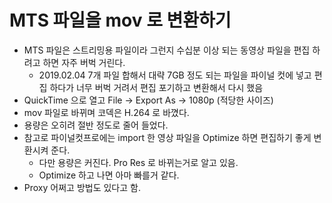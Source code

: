# MTS 파일을 mov 로 변환하기
* MTS 파일은 스트리밍용 파일이라 그런지 수십분 이상 되는 동영상 파일을 편집 하려고 하면 자주 버벅 거린다.
  * 2019.02.04 7개 파일 합해서 대략 7GB 정도 되는 파일을 파이널 컷에 넣고 편집 하다가 너무 버벅 거려서 편집 포기하고 변환해서 다시 했음
* QuickTime 으로 열고 File -> Export As -> 1080p (적당한 사이즈)
* mov 파일로 바뀌며 코덱은 H.264 로 바꼈다.
* 용량은 오히려 절반 정도로 줄어 들었다.
* 참고로 파이널컷프로에는 import 한 영상 파일을 Optimize 하면 편집하기 좋게 변환시켜 준다.
  * 다만 용량은 커진다. Pro Res 로 바뀌는거로 알고 있음.
  * Optimize 하고 나면 아마 빠를거 같다.
* Proxy 어쩌고 방법도 있다고 함.
